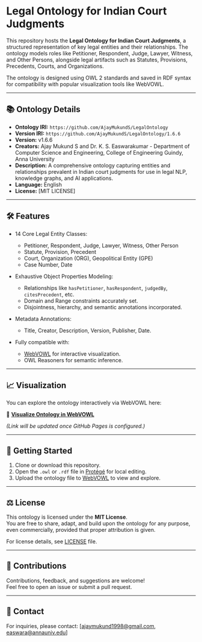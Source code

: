 # Legal Ontology for Indian Court Judgments

This repository hosts the **Legal Ontology for Indian Court Judgments**, a structured representation of key legal entities and their relationships. The ontology models roles like Petitioner, Respondent, Judge, Lawyer, Witness, and Other Persons, alongside legal artifacts such as Statutes, Provisions, Precedents, Courts, and Organizations.

The ontology is designed using OWL 2 standards and saved in RDF syntax for compatibility with popular visualization tools like WebVOWL.

---

## 📚 Ontology Details

- **Ontology IRI:** `https://github.com/AjayMukundS/LegalOntology`
- **Version IRI:** `https://github.com/AjayMukundS/LegalOntology/1.6.6`
- **Version:** v1.6.6
- **Creators:** Ajay Mukund S and Dr. K. S. Easwarakumar - Department of Computer Science and Engineering, College of Engineering Guindy, Anna University
- **Description:** A comprehensive ontology capturing entities and relationships prevalent in Indian court judgments for use in legal NLP, knowledge graphs, and AI applications.
- **Language:** English
- **License:** [MIT LICENSE]

---

## 🛠 Features

- 14 Core Legal Entity Classes:
  - Petitioner, Respondent, Judge, Lawyer, Witness, Other Person
  - Statute, Provision, Precedent
  - Court, Organization (ORG), Geopolitical Entity (GPE)
  - Case Number, Date

- Exhaustive Object Properties Modeling:
  - Relationships like `hasPetitioner`, `hasRespondent`, `judgedBy`, `citesPrecedent`, etc.
  - Domain and Range constraints accurately set.
  - Disjointness, hierarchy, and semantic annotations incorporated.

- Metadata Annotations:
  - Title, Creator, Description, Version, Publisher, Date.

- Fully compatible with:
  - [WebVOWL](https://vowl.visualdataweb.org/webvowl.html) for interactive visualization.
  - OWL Reasoners for semantic inference.

---

## 📈 Visualization

You can explore the ontology interactively via WebVOWL here:

🔗 **[Visualize Ontology in WebVOWL](#)**

*(Link will be updated once GitHub Pages is configured.)*

---

## 🚀 Getting Started

1. Clone or download this repository.
2. Open the `.owl` or `.rdf` file in [Protégé](https://protege.stanford.edu/) for local editing.
3. Upload the ontology file to [WebVOWL](https://vowl.visualdataweb.org/webvowl.html) to view and explore.

---

## ⚖️ License

This ontology is licensed under the **MIT License**.  
You are free to share, adapt, and build upon the ontology for any purpose, even commercially, provided that proper attribution is given.

For license details, see [LICENSE](LICENSE) file.

---

## 🤝 Contributions

Contributions, feedback, and suggestions are welcome!  
Feel free to open an issue or submit a pull request.

---

## 📧 Contact

For inquiries, please contact: [ajaymukund1998@gmail.com, easwara@annauniv.edu]

